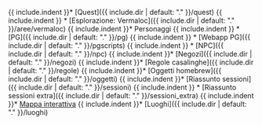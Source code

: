 {{ include.indent }}* [Quest]({{ include.dir | default: "." }}/quest)
{{ include.indent }}  * [Esplorazione: Vermaloc]({{ include.dir | default: "." }}/aree/vermaloc)
{{ include.indent }}* Personaggi
{{ include.indent }}  * [PG]({{ include.dir | default: "." }}/pg)
{{ include.indent }}    * [Webapp PG]({{ include.dir | default: "." }}/pgscripts)
{{ include.indent }}  * [NPC]({{ include.dir | default: "." }}/npc)
{{ include.indent }}* [Negozi]({{ include.dir | default: "." }}/negozi)
{{ include.indent }}* [Regole casalinghe]({{ include.dir | default: "." }}/regole)
{{ include.indent }}* [Oggetti homebrew]({{ include.dir | default: "." }}/oggetti)
{{ include.indent }}* [Riassunto sessioni]({{ include.dir | default: "." }}/sessioni)
{{ include.indent }}  * [Riassunto sessioni extra]({{ include.dir | default: "." }}/sessioni_extra)
{{ include.indent }}* [Mappa interattiva](https://www.redgiantmaps.com/maps/wildemount)
{{ include.indent }}* [Luoghi]({{ include.dir | default: "." }}/luoghi)
